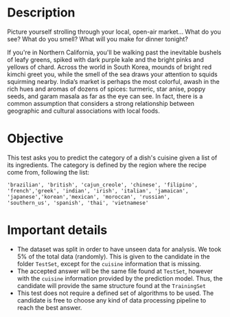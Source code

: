 # Description

Picture yourself strolling through your local, open-air market... What do you see? What do you smell? What will you make for dinner tonight?

If you're in Northern California, you'll be walking past the inevitable bushels of leafy greens, spiked with dark purple kale and the bright pinks and yellows of chard. Across the world in South Korea, mounds of bright red kimchi greet you, while the smell of the sea draws your attention to squids squirming nearby. India’s market is perhaps the most colorful, awash in the rich hues and aromas of dozens of spices: turmeric, star anise, poppy seeds, and garam masala as far as the eye can see. In fact, there is a common assumption that considers a strong relationship between geographic and cultural associations with local foods.

# Objective

This test asks you to predict the category of a dish's cuisine given a list of its ingredients. The category is defined by the region where the recipe come from, following the list:

```
'brazilian', 'british', 'cajun_creole', 'chinese', 'filipino',
'french','greek', 'indian', 'irish', 'italian', 'jamaican',
'japanese','korean','mexican', 'moroccan', 'russian',
'southern_us', 'spanish', 'thai', 'vietnamese'
```

# Important details

- The dataset was split in order to have unseen data for analysis. We took 5% of the total data (randomly). This is given to the candidate in the folder `TestSet`, except for the `cuisine` information that is missing.
- The accepted answer will be the same file found at `TestSet`, however with the `cuisine` information provided by the prediction model. Thus, the candidate will provide the same structure found at the `TrainingSet`
- This test does not require a defined set of algorithms to be used. The candidate is free to choose any kind of data processing pipeline to reach the best answer.
